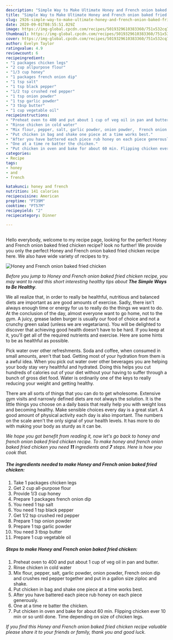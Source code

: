 ```yaml
---
description: "Simple Way to Make Ultimate Honey and French onion baked fried chicken"
title: "Simple Way to Make Ultimate Honey and French onion baked fried chicken"
slug: 2926-simple-way-to-make-ultimate-honey-and-french-onion-baked-fried-chicken
date: 2020-09-01T08:55:51.029Z
image: https://img-global.cpcdn.com/recipes/5019329610383360/751x532cq70/honey-and-french-onion-baked-fried-chicken-recipe-main-photo.jpg
thumbnail: https://img-global.cpcdn.com/recipes/5019329610383360/751x532cq70/honey-and-french-onion-baked-fried-chicken-recipe-main-photo.jpg
cover: https://img-global.cpcdn.com/recipes/5019329610383360/751x532cq70/honey-and-french-onion-baked-fried-chicken-recipe-main-photo.jpg
author: Evelyn Taylor
ratingvalue: 4.9
reviewcount: 6
recipeingredient:
- "1 packages chicken legs"
- "2 cup allpurpose flour"
- "1/3 cup honey"
- "1 packages french onion dip"
- "1 tsp salt"
- "1 tsp black pepper"
- "1/2 tsp crushed red pepper"
- "1 tsp onion powder"
- "1 tsp garlic powder"
- "3 tbsp butter"
- "1 cup vegetable oil"
recipeinstructions:
- "Preheat oven to 400 and put about 1 cup of veg oil in pan and butter."
- "Rinse chicken in cold water"
- "Mix flour, pepper, salt, garlic powder, onion powder,  French onion dip and crushes red pepper together and put in a gallon size ziploc and shake."
- "Put chicken in bag and shake one piece at a time works best."
- "After you have battered each piece rub honey on each piece generously."
- "One at a time re batter the chicken."
- "Put chicken in oven and bake for about 60 min. Flipping chicken ever 10 min or so until done. Time depending on size of chicken legs."
categories:
- Recipe
tags:
- honey
- and
- french

katakunci: honey and french 
nutrition: 141 calories
recipecuisine: American
preptime: "PT39M"
cooktime: "PT57M"
recipeyield: "2"
recipecategory: Dinner

---
```

<br>
Hello everybody, welcome to my recipe page, looking for the perfect Honey and French onion baked fried chicken recipe? look no further! We provide you only the perfect Honey and French onion baked fried chicken recipe here. We also have wide variety of recipes to try.
<br>


![Honey and French onion baked fried chicken](https://img-global.cpcdn.com/recipes/5019329610383360/751x532cq70/honey-and-french-onion-baked-fried-chicken-recipe-main-photo.jpg)

<i>Before you jump to Honey and French onion baked fried chicken recipe, you may want to read this short interesting healthy tips about <strong>The Simple Ways to Be Healthy</strong>.</i>

We all realize that, in order to really be healthful, nutritious and balanced diets are important as are good amounts of exercise. Sadly, there isn't always enough time or energy for us to really do the things we want to do. At the conclusion of the day, almost everyone want to go home, not to the gym. A juicy, grease laden burger is usually our food of choice and not a crunchy green salad (unless we are vegetarians). You will be delighted to discover that achieving good health doesn't have to be hard. If you keep at it, you'll get all of the required nutrients and exercise. Here are some hints to be as healthful as possible.

Pick water over other refreshments. Soda and coffee, when consumed in small amounts, aren't that bad. Getting most of your hydration from them is a awful idea. When you pick out water over other beverages you are helping your body stay very healthful and hydrated. Doing this helps you cut hundreds of calories out of your diet without your having to suffer through a bunch of gross diet food. Water is ordinarily one of the keys to really reducing your weight and getting healthy.

There are all sorts of things that you can do to get wholesome. Extensive gym visits and narrowly defined diets are not always the solution. It is the little things you choose on a daily basis that really help you with weight loss and becoming healthy. Make sensible choices every day is a great start. A good amount of physical activity each day is also important. The numbers on the scale aren't the only signal of your health levels. It has more to do with making your body as sturdy as it can be. 


<i>We hope you got benefit from reading it, now let's go back to honey and french onion baked fried chicken recipe. To make honey and french onion baked fried chicken you need <strong>11</strong> ingredients and <strong>7</strong> steps. Here is how you cook that.
</i>

##### The ingredients needed to make Honey and French onion baked fried chicken:

1. Take 1 packages chicken legs
1. Get 2 cup all-purpose flour
1. Provide 1/3 cup honey
1. Prepare 1 packages french onion dip
1. You need 1 tsp salt
1. You need 1 tsp black pepper
1. Get 1/2 tsp crushed red pepper
1. Prepare 1 tsp onion powder
1. Prepare 1 tsp garlic powder
1. You need 3 tbsp butter
1. Prepare 1 cup vegetable oil


##### Steps to make Honey and French onion baked fried chicken:

1. Preheat oven to 400 and put about 1 cup of veg oil in pan and butter.
1. Rinse chicken in cold water
1. Mix flour, pepper, salt, garlic powder, onion powder,  French onion dip and crushes red pepper together and put in a gallon size ziploc and shake.
1. Put chicken in bag and shake one piece at a time works best.
1. After you have battered each piece rub honey on each piece generously.
1. One at a time re batter the chicken.
1. Put chicken in oven and bake for about 60 min. Flipping chicken ever 10 min or so until done. Time depending on size of chicken legs.


<i>If you find this Honey and French onion baked fried chicken recipe valuable please share it to your friends or family, thank you and good luck.</i>
